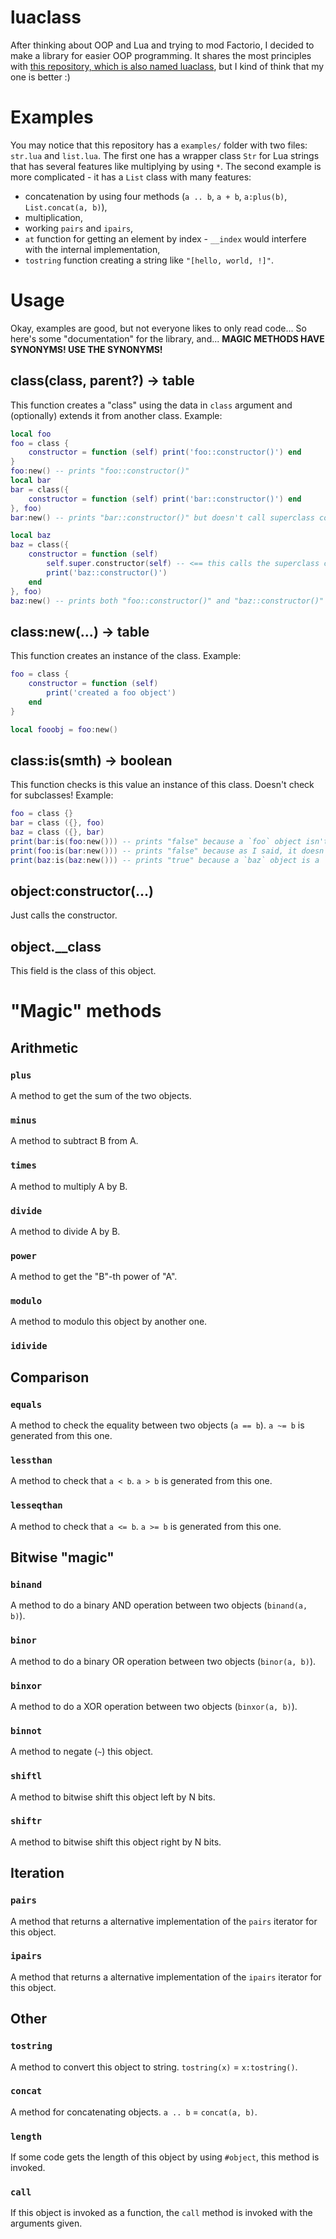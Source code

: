 # luaclass
After thinking about OOP and Lua and trying to mod Factorio, I decided to make a library for easier OOP programming.
It shares the most principles with [this repository, which is also named luaclass](https://github.com/benglard/luaclass), but I kind of think that my one is better :)

# Examples
You may notice that this repository has a `examples/` folder with two files: `str.lua` and `list.lua`.
The first one has a wrapper class `Str` for Lua strings that has several features like multiplying by using `*`.
The second example is more complicated - it has a `List` class with many features:
* concatenation by using four methods (`a .. b`, `a + b`, `a:plus(b)`, `List.concat(a, b)`),
* multiplication,
* working `pairs` and `ipairs`,
* `at` function for getting an element by index - `__index` would interfere with the internal implementation,
* `tostring` function creating a string like `"[hello, world, !]"`.

# Usage
Okay, examples are good, but not everyone likes to only read code...
So here's some "documentation" for the library, and...
**MAGIC METHODS HAVE SYNONYMS! USE THE SYNONYMS!**

## class(class, parent?) -> table
This function creates a "class" using the data in `class` argument and (optionally) extends it from another class.
Example:
```lua
local foo
foo = class {
	constructor = function (self) print('foo::constructor()') end
}
foo:new() -- prints "foo::constructor()"
local bar
bar = class({
	constructor = function (self) print('bar::constructor()') end
}, foo)
bar:new() -- prints "bar::constructor()" but doesn't call superclass constructor!

local baz
baz = class({
	constructor = function (self)
		self.super.constructor(self) -- <== this calls the superclass constructor!
		print('baz::constructor()')
	end
}, foo)
baz:new() -- prints both "foo::constructor()" and "baz::constructor()"
```
## class:new(...) -> table
This function creates an instance of the class.
Example:
```lua
foo = class {
	constructor = function (self)
		print('created a foo object')
	end
}

local fooobj = foo:new()
```
## class:is(smth) -> boolean
This function checks is this value an instance of this class. Doesn't check for subclasses!
Example:
```lua
foo = class {}
bar = class ({}, foo)
baz = class ({}, bar)
print(bar:is(foo:new())) -- prints "false" because a `foo` object isn't a `bar` object
print(foo:is(bar:new())) -- prints "false" because as I said, it doesn't check for subclasses
print(baz:is(baz:new())) -- prints "true" because a `baz` object is a `baz` object
```
## object:constructor(...)
Just calls the constructor.

## object.\_\_class
This field is the class of this object.

# "Magic" methods

## Arithmetic

### `plus`
A method to get the sum of the two objects.

### `minus`
A method to subtract B from A.

### `times`
A method to multiply A by B.

### `divide`
A method to divide A by B.

### `power`
A method to get the "B"-th power of "A".

### `modulo`
A method to modulo this object by another one.

### `idivide`

## Comparison

### `equals`
A method to check the equality between two objects (`a == b`). `a ~= b` is generated from this one.

### `lessthan`
A method to check that `a < b`. `a > b` is generated from this one.

### `lesseqthan`
A method to check that `a <= b`. `a >= b` is generated from this one.

## Bitwise "magic"

### `binand`
A method to do a binary AND operation between two objects (`binand(a, b)`).

### `binor`
A method to do a binary OR operation between two objects (`binor(a, b)`).

### `binxor`
A method to do a XOR operation between two objects (`binxor(a, b)`).

### `binnot`
A method to negate (`~`) this object.

### `shiftl`
A method to bitwise shift this object left by N bits.

### `shiftr`
A method to bitwise shift this object right by N bits.

## Iteration

### `pairs`
A method that returns a alternative implementation of the `pairs` iterator for this object.

### `ipairs`
A method that returns a alternative implementation of the `ipairs` iterator for this object.

## Other

### `tostring`
A method to convert this object to string. `tostring(x)` = `x:tostring()`.

### `concat`
A method for concatenating objects. `a .. b` = `concat(a, b)`.

### `length`
If some code gets the length of this object by using `#object`, this method is invoked.

### `call`
If this object is invoked as a function, the `call` method is invoked with the arguments given.